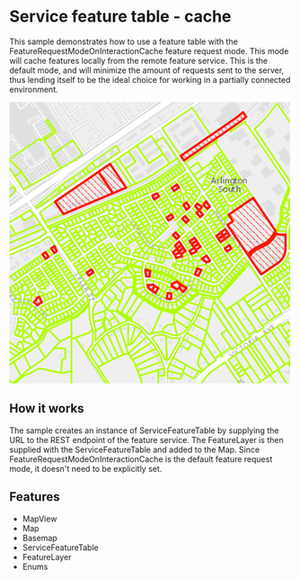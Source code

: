 # Service feature table - cache

This sample demonstrates how to use a feature table with the FeatureRequestModeOnInteractionCache feature request mode. This mode will cache features locally from the remote feature service. This is the default mode, and will minimize the amount of requests sent to the server, thus lending itself to be the ideal choice for working in a partially connected environment.

![](screenshot.png)

## How it works

The sample creates an instance of ServiceFeatureTable by supplying the URL to the REST endpoint of the feature service. The FeatureLayer is then supplied with the ServiceFeatureTable and added to the Map. Since FeatureRequestModeOnInteractionCache is the default feature request mode, it doesn't need to be explicitly set. 

## Features
- MapView
- Map
- Basemap
- ServiceFeatureTable
- FeatureLayer
- Enums

